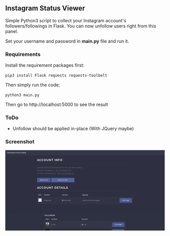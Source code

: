 ## Instagram Status Viewer

Simple Python3 script to collect your Instagram account's followers/followings in Flask. You can now unfollow users right from this panel.

Set your username and password in **main.py** file and run it.

### Requirements

Install the requirement packages first:

`pip3 install Flask requests requests-toolbelt`

Then simply run the code:

`python3 main.py`

Then go to http://localhost:5000 to see the result

### ToDo

- Unfollow should be applied in-place (With JQuery maybe) 

### Screenshot

![screenshot.png](screenshot.png)